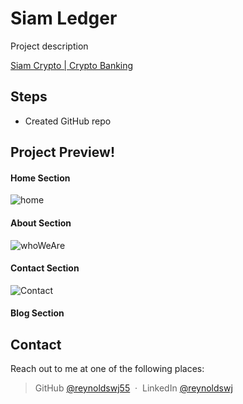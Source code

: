 # Siam Ledger

Project description

[Siam Crypto | Crypto Banking](#)

## Steps

- Created GitHub repo

## Project Preview!

#### Home Section

![home](https://user-images.githubusercontent.com/65702910/129738279-f6c9e2b9-51e2-4429-9b34-96686ee223d9.jpg)

#### About Section

![whoWeAre](https://user-images.githubusercontent.com/65702910/129738298-c5fdb50c-8606-4365-9070-22c86164f260.jpg)

#### Contact Section

![Contact](https://user-images.githubusercontent.com/65702910/129738354-e6f9a917-ac98-44ed-b122-af84044ed488.jpg)

#### Blog Section

## Contact

Reach out to me at one of the following places:

> GitHub [@reynoldswj55](https://github.com/reynoldswj55) &nbsp;&middot;&nbsp;
> LinkedIn [@reynoldswj](https://www.linkedin.com/in/reynoldswj/)

